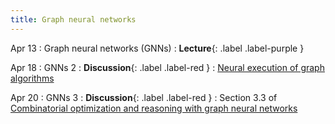 ```yaml
---
title: Graph neural networks
---
```


Apr 13
: Graph neural networks (GNNs)
  : **Lecture**{: .label .label-purple }

Apr 18
: GNNs 2
  : **Discussion**{: .label .label-red }
: [Neural execution of graph algorithms](https://arxiv.org/pdf/1910.10593.pdf)

Apr 20
: GNNs 3
  : **Discussion**{: .label .label-red }
: Section 3.3 of [Combinatorial optimization and reasoning with graph neural networks](https://arxiv.org/pdf/2102.09544.pdf)
